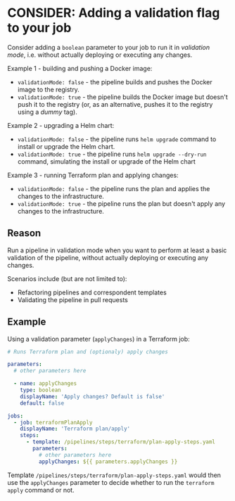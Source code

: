 # CONSIDER: Adding a validation flag to your job

Consider adding a `boolean` parameter to your job to run it in
_validation mode_, i.e. without actually deploying or executing any changes.

Example 1 - building and pushing a Docker image:

- `validationMode: false` - the pipeline builds and pushes the Docker image to
the registry.
- `validationMode: true` - the pipeline builds the Docker image but doesn't push
it to the registry (or, as an alternative, pushes it to the registry using a
_dummy_ tag).

Example 2 - upgrading a Helm chart:

- `validationMode: false` - the pipeline runs `helm upgrade` command to install
or upgrade the Helm chart.
- `validationMode: true` - the pipeline runs `helm upgrade --dry-run` command,
simulating the install or upgrade of the Helm chart

Example 3 - running Terraform plan and applying changes:

- `validationMode: false` - the pipeline runs the plan and applies the changes
to the infrastructure.
- `validationMode: true` - the pipeline runs the plan but doesn't apply any
changes to the infrastructure.

## Reason

Run a pipeline in validation mode when you want to perform at least a basic
validation of the pipeline, without actually deploying or executing any changes.

Scenarios include (but are not limited to):

- Refactoring pipelines and correspondent templates
- Validating the pipeline in pull requests

## Example

Using a validation parameter (`applyChanges`) in a Terraform job:

```yaml
# Runs Terraform plan and (optionaly) apply changes

parameters:
  # other parameters here

  - name: applyChanges
    type: boolean
    displayName: 'Apply changes? Default is false'
    default: false

jobs:
  - job: terraformPlanApply
    displayName: 'Terraform plan/apply'
    steps:
      - template: /pipelines/steps/terraform/plan-apply-steps.yaml
        parameters:
          # other parameters here
          applyChanges: ${{ parameters.applyChanges }}
```

Template `/pipelines/steps/terraform/plan-apply-steps.yaml` would then use the
`applyChanges` parameter to decide whether to run the `terraform apply` command
or not.

